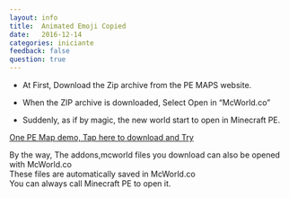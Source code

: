 ```yaml
---
layout: info
title:  Animated Emoji Copied
date:   2016-12-14
categories: iniciante
feedback: false
question: true
---
```



- At First, Download the Zip archive from the PE MAPS website.  
  
- When the ZIP archive is downloaded, Select Open in “McWorld.co”  
  
- Suddenly, as if by magic, the new world start to open in Minecraft PE.



[One PE Map demo, Tap here to download and Try](http://mcpehub.com/maps?sort=downloads) 
  

By the way, The addons,mcworld files you download can also be opened with McWorld.co  
These files are automatically saved in McWorld.co  
You can always call Minecraft PE to open it.






